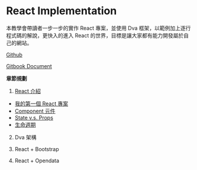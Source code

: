 # React Implementation

本教學會帶讀者一步一步的實作 React 專案，並使用 Dva 框架，以範例加上逐行程式碼的解說，更快入的進入 React 的世界，目標是讓大家都有能力開發屬於自己的網站。

[Github](https://github.com/weichinhsu/react-implement)

[Gitbook Document](https://weichin.gitbook.io/react-implementation/)

**章節規劃** 

1. [React 介紹](https://weichin.gitbook.io/react-implementation/ch1-react-introduction)

* [我的第一個 React 專案](https://weichin.gitbook.io/react-implementation/ch1-react-introduction/1-first-react-project)
* [Component 元件](https://weichin.gitbook.io/react-implementation/ch1-react-introduction/2-component)
* [State v.s. Props](https://weichin.gitbook.io/react-implementation/ch1-react-introduction/3-props-and-state) 
* [生命週期](https://weichin.gitbook.io/react-implementation/ch1-react-introduction/4-lifecycle)

2. Dva 架構

3. React + Bootstrap

4. React + Opendata



